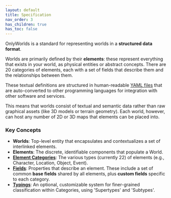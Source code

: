 ```yaml
---
layout: default
title: Specification
nav_order: 3
has_children: true
has_toc: false
---  
```

  

OnlyWorlds is a standard for representing worlds in a **structured data format**. 

Worlds are primarily defined by their **elements**: these represent everything that exists in your world, as physical entities or  abstract concepts. There are 20 categories of elements, each with a set of fields that describe them and the relationships between them.

These textual definitions are structured in human-readable [YAML files](https://github.com/OnlyWorlds/OnlyWorlds/tree/main/schema) that are auto-converted to other programming languages for integration with other software and services.

This means that worlds consist of textual and semantic data rather than raw graphical assets (like 3D models or terrain geometry). Each world, however, can host any number of 2D or 3D maps that elements can be placed into.
 

### Key Concepts

* **Worlds**: Top-level entity that encapsulates and contextualizes a set of interlinked elements.
* **Elements**:  The discrete, identifiable components that populate a World.  
* [**Element Categories**](element_categories/): The various types (currently 22) of elements (e.g., Character, Location, Object, Event).  
* [**Fields**](fields/): Properties that describe an element. These include a set of common **base fields** shared by all elements, plus **custom fields** specific to each category. 
* [**Typings**](typings/): An optional, customizable system for finer-grained classification within Categories, using 'Supertypes' and 'Subtypes'.  



  

